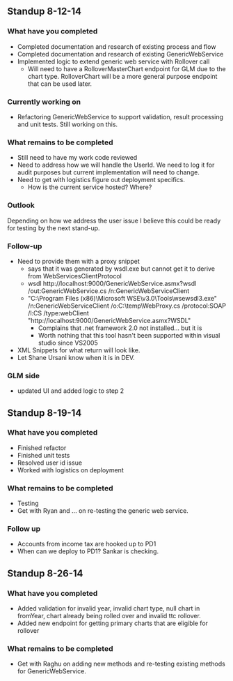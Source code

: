## Standup 8-12-14

### What have you completed
* Completed documentation and research of existing process and flow
* Completed documentation and research of existing GenericWebService
* Implemented logic to extend generic web service with Rollover call
	* Will need to have a RolloverMasterChart endpoint for GLM due to the chart type. RolloverChart will be a more general purpose endpoint that can be used later. 

### Currently working on

* Refactoring GenericWebService to support validation, result processing and unit tests. Still working on this. 

### What remains to be completed

* Still need to have my work code reviewed
* Need to address how we will handle the UserId. We need to log it for audit purposes but current implementation will need to change. 
* Need to get with logistics figure out deployment specifics. 
	* How is the current service hosted? Where?

### Outlook

Depending on how we address the user issue I believe this could be ready for testing by the next stand-up. 


### Follow-up

* Need to provide them with a proxy snippet
	* says that it was generated by wsdl.exe but cannot get it to derive from WebServicesClientProtocol
	* wsdl http://localhost:9000/GenericWebService.asmx?wsdl /out:GenericWebService.cs /n:GenericWebServiceClient
	* "C:\Program Files (x86)\Microsoft WSE\v3.0\Tools\wsewsdl3.exe" /n:GenericWebServiceClient /o:C:\temp\WebProxy.cs /protocol:SOAP /l:CS /type:webClient "http://localhost:9000/GenericWebService.asmx?WSDL"
		* Complains that .net framework 2.0 not installed... but it is
		* Worth nothing that this tool hasn't been supported within visual studio since VS2005
* XML Snippets for what return will look like. 
* Let Shane Ursani know when it is in DEV.

### GLM side

* updated UI and added logic to step 2

## Standup 8-19-14

### What have you completed

* Finished refactor
* Finished unit tests
* Resolved user id issue
* Worked with logistics on deployment

### What remains to be completed

* Testing
* Get with Ryan and ... on re-testing the generic web service.

### Follow up

* Accounts from income tax are hooked up to PD1
* When can we deploy to PD1? Sankar is checking.

## Standup 8-26-14

### What have you completed

* Added validation for invalid year, invalid chart type, null chart in fromYear, chart already being rolled over and invalid ttc rollover.
* Added new endpoint for getting primary charts that are eligible for rollover

### What remains to be completed

* Get with Raghu on adding new methods and re-testing existing methods for GenericWebService.